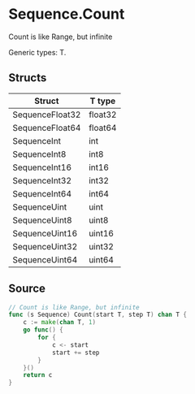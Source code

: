 # Sequence.Count

Count is like Range, but infinite

Generic types: T.

## Structs

| Struct | T type |
| ------ | ------ |
| SequenceFloat32 | float32 |
| SequenceFloat64 | float64 |
| SequenceInt | int |
| SequenceInt8 | int8 |
| SequenceInt16 | int16 |
| SequenceInt32 | int32 |
| SequenceInt64 | int64 |
| SequenceUint | uint |
| SequenceUint8 | uint8 |
| SequenceUint16 | uint16 |
| SequenceUint32 | uint32 |
| SequenceUint64 | uint64 |


## Source

```go
// Count is like Range, but infinite
func (s Sequence) Count(start T, step T) chan T {
	c := make(chan T, 1)
	go func() {
		for {
			c <- start
			start += step
		}
	}()
	return c
}
```